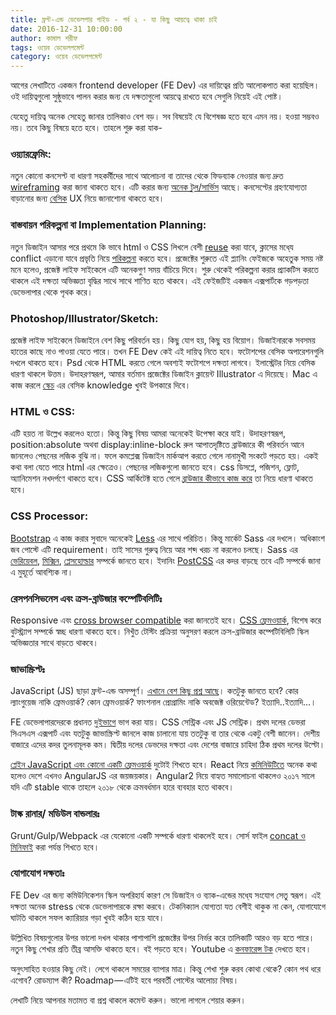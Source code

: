 ```yaml
---
title: ফ্রন্ট-এন্ড ডেভেলপার গাইড - পর্ব ২ - যা কিছু আয়ত্বে থাকা চাই
date: 2016-12-31 10:00:00
author: কামাল শরীফ
tags: ওয়েব ডেভেলপমেন্ট
category: ওয়েব ডেভেলপমেন্ট
---
```


আগের লেখাটিতে একজন frontend developer (FE Dev) এর দায়িত্বের প্রতি আলোকপাত করা হয়েছিল। ওই দায়িত্বগুলো সুষ্ঠুভাবে পালন করার জন্য যে দক্ষতাগুলো আয়ত্বে রাখতে হবে সেগুলি নিয়েই এই পোষ্ট।

যেহেতু দায়িত্ব অনেক সেহেতু জানার তালিকাও বেশ বড়। সব বিষয়েই যে বিশেষজ্ঞ হতে হবে এমন নয়। হওয়া সম্ভবও নয়। তবে কিছু বিষয়ে হতে হবে। তাহলে শুরু করা যাক-

### ওয়্যারফ্রেমিং:

নতুন কোনো কনসেপ্ট বা ধারণা সহকর্মীদের সাথে আলোচনা বা তাদের থেকে ফিডব্যাক নেওয়ার জন্য দ্রুত [wireframing](https://www.youtube.com/watch?v=i4Zg6_yKOh8) করা জানা থাকতে হবে। এটি করার জন্য [অনেক টুল/সার্ভিস](https://www.creativebloq.com/wireframes/top-wireframing-tools-11121302) আছে। কনসেপ্টের গ্রহণযোগ্যতা বাড়ানোর জন্য [বেসিক](https://medium.com/@uxhow/ux-design-resource-guide-926676be3e0#.dzmvmcpm4) UX নিয়ে জানাশোনা থাকতে হবে।

### বাস্তবায়ন পরিকল্পনা বা Implementation Planning:

নতুন ডিজাইন আসার পরে প্রথমে কি ভাবে html ও CSS লিখলে বেশী [reuse](http://css.world/dry-css/) করা যাবে, ক্লাসের মধে্য conflict এড়ানো যাবে প্রভৃতি নিয়ে [পরিকল্পনা](https://www.edx.org/course/advanced-css-concepts-microsoft-dev218x) করতে হবে। প্রজেক্টের শুরুতে এই প্ল্যানিং ফেইজকে অহেতুক সময় নষ্ট মনে হলেও, প্রজেক্ট লাইফ সাইকেলে এটি অনেকগুণ সময় বাঁচিয়ে দিবে। শুরু থেকেই পরিকল্পনা করার প্র্যাকটিস করতে থাকলে এই দক্ষতা অভিজ্ঞতা বৃদ্ধির সাথে সাথে শাণিত হতে থাকবে। এই ফেইজটিই একজন এক্সপার্টকে গড়পড়তা ডেভেলাপার থেকে পৃথক করে।

### Photoshop/Illustrator/Sketch:

প্রজেক্ট লাইফ সাইকেলে ডিজাইনে বেশ কিছু পরিবর্তন হয়। কিছু যোগ হয়, কিছু হয় বিয়োগ। ডিজাইনারকে সবসময় হাতের কাছে নাও পাওয়া যেতে পারে। তখন FE Dev কেই এই দায়িত্ব নিতে হবে। ফটোশপের বেসিক অপারেশনগুলি দখলে থাকতে হবে। Psd থেকে HTML করতে গেলে অবশ্যই ফটোশপে দক্ষতা লাগবে। ইলাস্ট্রেটর নিয়ে বেসিক ধারণা থাকলে উত্তম। উদাহরণস্বরূপ, আমার বর্তমান প্রজেক্টের ডিজাইন ক্লায়েন্ট Illustrator এ দিয়েছে। Mac এ কাজ করলে [স্কেচ](https://www.sketchapp.com/) এর বেসিক knowledge খুবই উপকারে দিবে।

### HTML ও CSS:

এটি হয়ত না উল্লেখ করলেও হতো। কিন্তু কিছু বিষয় আমরা অনেকেই উপেক্ষা করে যাই। উদাহরণস্বরূপ, position:absolute অথবা display:inline-block রুল আপাতদৃষ্টিতে ব্রাউজারে কী পরিবর্তন আনে জানলেও পেছনের লজিক বুঝি না। ফলে কমপ্লেক্স ডিজাইন মার্কআপ করতে গেলে নানামুখী সংকটে পড়তে হয়। একই কথা বলা যেতে পারে html এর ক্ষেত্রেও। পেছনের লজিকগুলো জানতে হবে। css ডিসপ্লে, পজিশন, ফ্লোট, অ্যানিমেশন নখদর্পণে থাকতে হবে। CSS আর্কিটেক্ট হতে গেলে [ব্রাউজার কীভাবে কাজ করে](https://www.html5rocks.com/en/tutorials/internals/howbrowserswork/) তা নিয়ে ধারণা থাকতে হবে।

### CSS Processor:

[Bootstrap](http://getbootstrap.com/) এ কাজ করার সুবাদে অনেকেই [Less](http://lesscss.org/) এর সাথে পরিচিত। কিন্তু মার্কেট Sass এর দখলে। অধিকাংশ জব পোস্টে এটি requirement। তাই সাসের গুরুত্ব নিয়ে আর শব্দ খরচ না করলেও চলছে। Sass এর [ভেরিয়েবল](https://www.youtube.com/playlist?list=PL2CB1F80266E986EA), [মিক্সিন](https://www.youtube.com/playlist?list=PL2CB1F80266E986EA), [প্লেসহোল্ডার](https://www.youtube.com/playlist?list=PL2CB1F80266E986EA) সম্পর্কে জানতে হবে। ইদানিং [PostCSS](http://postcss.org/) এর কদর বাড়ছে তবে এটি সম্পর্কে জানা এ মুহূর্তে আবশ্যিক না।

### রেসপনসিভনেস এবং ক্রস-ব্রাউজার কম্পেটিবলিটিঃ

Responsive এবং [cross browser compatible](https://www.sitepoint.com/the-7-cross-browser-testing-tools-you-need-in-2016/) করা জানতেই হবে। [CSS ফ্রেমওয়ার্ক](https://speckyboy.com/top-50-css/), বিশেষ করে বুটস্ট্র্যাপ সম্পর্কে স্বচ্ছ ধারণা থাকতে হবে। নিখুঁত টেস্টিং প্রক্রিয়া অনুসরণ করলে ক্রস-ব্রাউজার কম্পেটিবিলিটি স্কিল অভিজ্ঞতার সাথে বাড়তে থাকবে।

### জাভাস্ক্রিপ্টঃ

JavaScript (JS) ছাড়া ফ্রন্ট-এন্ড অসম্পূর্ণ। [এখানে বেশ কিছু প্রশ্ন আছে](https://hackernoon.com/how-it-feels-to-learn-javascript-in-2016-d3a717dd577f)। কতটুকু জানতে হবে? কোর ল্যাংগুয়েজ নাকি ফ্রেমওয়ার্ক? কোন ফ্রেমওয়ার্ক? ফাংশনাল প্রোগ্রামিং নাকি অবজেক্ট ওরিয়েন্টেড? ইত্যাদি..ইত্যাদি…।

FE ডেভেলাপারদেরকে প্রধানত [দুইভাগে](https://css-tricks.com/the-front-end-developers-dilemma/) ভাগ করা যায়। CSS সেন্ট্রিক এবং JS সেন্ট্রিক। প্রথম দলের ডেভরা সিএসএস এক্সপার্ট এবং যতটুকু জাভাস্ক্রিপ্ট জানলে কাজ চালানো যায় ততটুকু বা তার থেকে একটু বেশী জানেন। দেশীয় বাজারে এদের কদর তুলনামূলক কম। দ্বিতীয় দলের ডেভদের দক্ষতা এবং দেশের বাজারে চাহিদা ঠিক প্রথম দলের উল্টো।

[প্লেইন JavaScript এবং কোনো একটি ফ্রেমওয়ার্ক](https://medium.com/javascript-scene/top-javascript-frameworks-topics-to-learn-in-2017-700a397b711) দুটোই শিখতে হবে। React নিয়ে [কমিনিউটিতে](https://www.facebook.com/groups/talkjs.net/) অনেক কথা হলেও দেশে এখনও AngularJS এর জয়জয়কার। Angular2 নিয়ে বাহ্যত সমালোচনা থাকলেও ২০১৭ সালে যদি এটি stable থাকে তাহলে ২০১৮ থেকে ক্রমবর্ধমান হারে ব্যবহার হতে থাকবে।

### টাস্ক রানার/ মডিউল বান্ডলারঃ

Grunt/Gulp/Webpack এর যেকোনো একটি সম্পর্কে ধারণা থাকলেই হবে। সোর্স ফাইল [concat ও মিনিফাই](https://www.youtube.com/playlist?list=PLLnpHn493BHE2RsdyUNpbiVn-cfuV7Fos) করা পর্যন্ত শিখতে হবে।

### যোগাযোগ দক্ষতাঃ

FE Dev এর জন্য কমিউনিকেশন স্কিল অপরিহার্য কারণ সে ডিজাইন ও ব্যাক-এন্ডের মধে্য সংযোগ সেতু স্বরূপ। এই দক্ষতা অনেক stress থেকে ডেভেলাপারকে রক্ষা করবে। টেকনিক্যাল যোগ্যতা যত বেশীই থাকুক না কেন, যোগাযোগে ঘাটতি থাকলে সফল ক্যারিয়ার গড়া খুবই কঠিন হয়ে যাবে।

উল্লিখিত বিষয়গুলোর উপর ভালো দখল থাকার পাশাপাশি প্রজেক্টের উপর নির্ভর করে তালিকাটি আরও বড় হতে পারে। নতুন কিছু শেখার প্রতি তীব্র আসক্তি থাকতে হবে। বই পড়তে হবে। Youtube এ [কনফারেন্স টক](https://www.youtube.com/user/jsconfeu) দেখতে হবে।

অনুৎসাহিত হওয়ার কিছু নেই। লেগে থাকলে সময়ের ব্যাপার মাত্র। কিন্তু শেখা শুরু করব কোথা থেকে? কোন পথ ধরে এগোব? রোডম্যাপ কী? Roadmap — এটিই হবে পরবর্তী পোস্টের আলোচ্য বিষয়।

লেখাটি নিয়ে আপনার মতামত বা প্রশ্ন থাকলে কমেন্ট করুন। ভালো লাগলে শেয়ার করুন।
